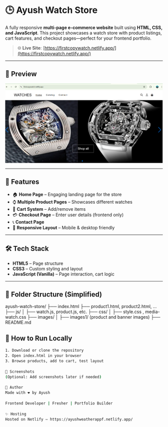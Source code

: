# 🕒 Ayush Watch Store

A fully responsive **multi-page e-commerce website** built using **HTML, CSS, and JavaScript**. This project showcases a watch store with product listings, cart features, and checkout pages—perfect for your frontend portfolio.

> 🌐 **Live Site**: [https://firstcopywatch.netlify.app/](https://firstcopywatch.netlify.app/)

---

## 📸 Preview

![screenshot](images1/watch-preview.png) <!-- Replace with your actual image path or remove this line -->

---

## 🚀 Features

- 🏠 **Home Page** – Engaging landing page for the store
- ⌚ **Multiple Product Pages** – Showcases different watches
- 🛒 **Cart System** – Add/remove items
- 💳 **Checkout Page** – Enter user details (frontend only)
- 📞 **Contact Page**
- 📱 **Responsive Layout** – Mobile & desktop friendly

---

## 🛠️ Tech Stack

- **HTML5** – Page structure
- **CSS3** – Custom styling and layout
- **JavaScript (Vanilla)** – Page interaction, cart logic

---

## 📁 Folder Structure (Simplified)

ayush-watch-store/
├── index.html
├── product1.html, product2.html, ...
├── js/
│ ├── watch.js, product.js, etc.
├── css/
│ ├── style.css , media-watch.css
├── images/
│ ├── images1/ (product and banner images)
├── README.md

## 🧪 How to Run Locally

```bash
1. Download or clone the repository
2. Open index.html in your browser
3. Browse products, add to cart, test layout

📸 Screenshots
(Optional: Add screenshots later if needed)

📢 Author
Made with ❤️ by Ayush

Frontend Developer | Fresher | Portfolio Builder

✨ Hosting
Hosted on Netlify – https://ayushweatherappf.netlify.app/
